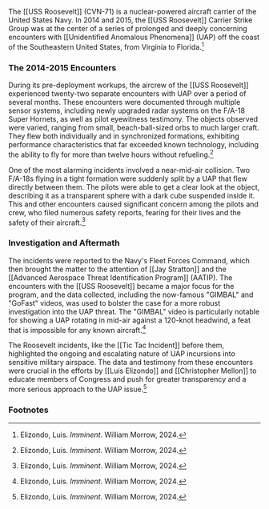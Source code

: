 The [[USS Roosevelt]] (CVN-71) is a nuclear-powered aircraft carrier of the United States Navy. In 2014 and 2015, the [[USS Roosevelt]] Carrier Strike Group was at the center of a series of prolonged and deeply concerning encounters with [[Unidentified Anomalous Phenomena]] (UAP) off the coast of the Southeastern United States, from Virginia to Florida.[^1]

### The 2014-2015 Encounters

During its pre-deployment workups, the aircrew of the [[USS Roosevelt]] experienced twenty-two separate encounters with UAP over a period of several months. These encounters were documented through multiple sensor systems, including newly upgraded radar systems on the F/A-18 Super Hornets, as well as pilot eyewitness testimony. The objects observed were varied, ranging from small, beach-ball-sized orbs to much larger craft. They flew both individually and in synchronized formations, exhibiting performance characteristics that far exceeded known technology, including the ability to fly for more than twelve hours without refueling.[^1]

One of the most alarming incidents involved a near-mid-air collision. Two F/A-18s flying in a tight formation were suddenly split by a UAP that flew directly between them. The pilots were able to get a clear look at the object, describing it as a transparent sphere with a dark cube suspended inside it. This and other encounters caused significant concern among the pilots and crew, who filed numerous safety reports, fearing for their lives and the safety of their aircraft.[^1]

### Investigation and Aftermath

The incidents were reported to the Navy's Fleet Forces Command, which then brought the matter to the attention of [[Jay Stratton]] and the [[Advanced Aerospace Threat Identification Program]] (AATIP). The encounters with the [[USS Roosevelt]] became a major focus for the program, and the data collected, including the now-famous "GIMBAL" and "GoFast" videos, was used to bolster the case for a more robust investigation into the UAP threat. The "GIMBAL" video is particularly notable for showing a UAP rotating in mid-air against a 120-knot headwind, a feat that is impossible for any known aircraft.[^1]

The Roosevelt incidents, like the [[Tic Tac Incident]] before them, highlighted the ongoing and escalating nature of UAP incursions into sensitive military airspace. The data and testimony from these encounters were crucial in the efforts by [[Luis Elizondo]] and [[Christopher Mellon]] to educate members of Congress and push for greater transparency and a more serious approach to the UAP issue.[^1]

### Footnotes
[^1]: Elizondo, Luis. *Imminent*. William Morrow, 2024.
